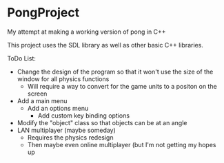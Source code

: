 # PongProject
My attempt at making a working version of pong in C++

This project uses the SDL library as well as other basic C++ libraries.

ToDo List:

* Change the design of the program so that it won't use the size of the window for all physics functions
  * Will require a way to convert for the game units to a positon on the screen
* Add a main menu
  * Add an options menu
      * Add custom key binding options
* Modify the "object" class so that objects can be at an angle
* LAN multiplayer (maybe someday)
  * Requires the physics redesign
  * Then maybe even online multiplayer (but I'm not getting my hopes up
